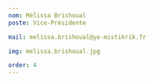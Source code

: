 ```yaml
---
nom: Mélissa Brishoual
poste: Vice-Présidente

mail: melissa.brishoual@ye-mistikrik.fr

img: melissa.brishoual.jpg

order: 4
---
```

